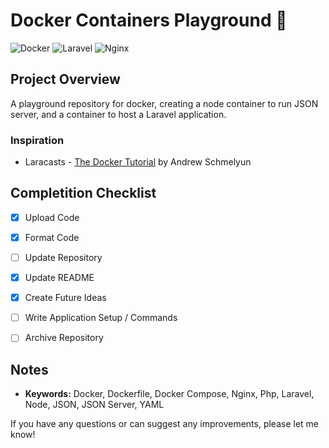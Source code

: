 # Docker Containers Playground 🐳

![Docker](https://img.shields.io/badge/docker-%230db7ed.svg?style=for-the-badge&logo=docker&logoColor=white)
![Laravel](https://img.shields.io/badge/laravel-%23FF2D20.svg?style=for-the-badge&logo=laravel&logoColor=white)
![Nginx](https://img.shields.io/badge/nginx-%23009639.svg?style=for-the-badge&logo=nginx&logoColor=white)

## Project Overview
A playground repository for docker, creating a node container to run JSON server, and a container to host a Laravel application.


### Inspiration
- Laracasts - [The Docker Tutorial](https://laracasts.com/series/the-docker-tutorial) by Andrew Schmelyun

## Completition Checklist
- [x] Upload Code
- [x] Format Code
- [ ] Update Repository
- [x] Update README
- [x] Create Future Ideas
- [ ] Write Application Setup / Commands
- [ ] Archive Repository


## Notes
- **Keywords:** Docker, Dockerfile, Docker Compose, Nginx, Php, Laravel, Node, JSON, JSON Server, YAML

If you have any questions or can suggest any improvements, please let me know!
